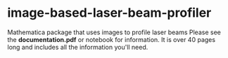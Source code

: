 # image-based-laser-beam-profiler
Mathematica package that uses images to profile laser beams
Please see the **documentation.pdf** or notebook for information. It is over 40 pages long and includes all the information you'll need. 

